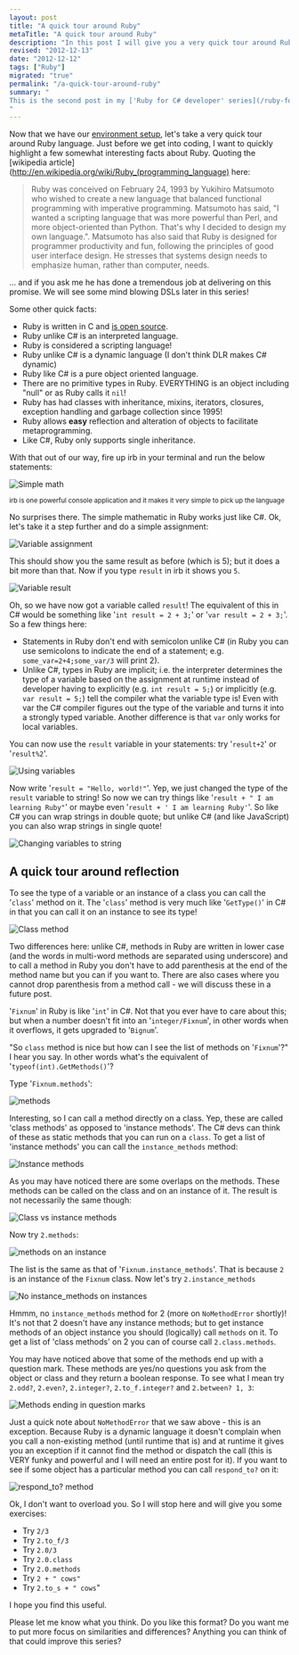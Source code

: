 ```yaml
--- 
layout: post
title: "A quick tour around Ruby"
metaTitle: "A quick tour around Ruby"
description: "In this post I will give you a very quick tour around Ruby."
revised: "2012-12-13"
date: "2012-12-12"
tags: ["Ruby"]
migrated: "true"
permalink: "/a-quick-tour-around-ruby"
summary: "
This is the second post in my ['Ruby for C# developer' series](/ruby-for-csharp-developers). In this post I will give you a very quick tour around Ruby
"
---
```

Now that we have our [environment setup](/ruby-for-csharp-developers), let's take a very quick tour around Ruby language. Just before we get into coding, I want to quickly highlight a few somewhat interesting facts about Ruby. Quoting the [wikipedia article](http://en.wikipedia.org/wiki/Ruby_(programming_language) here:

<blockquote>
Ruby was conceived on February 24, 1993 by Yukihiro Matsumoto who wished to create a new language that balanced functional programming with imperative programming. Matsumoto has said, "I wanted a scripting language that was more powerful than Perl, and more object-oriented than Python. That's why I decided to design my own language.". Matsumoto has also said that Ruby is designed for programmer productivity and fun, following the principles of good user interface design. He stresses that systems design needs to emphasize human, rather than computer, needs.
</blockquote>

… and if you ask me he has done a tremendous job at delivering on this promise. We will see some mind blowing DSLs later in this series!

Some other quick facts:

 - Ruby is written in C and [is open source](https://github.com/ruby/ruby). 
 - Ruby unlike C# is an interpreted language. 
 - Ruby is considered a scripting language!
 - Ruby unlike C# is a dynamic language (I don't think DLR makes C# dynamic) 
 - Ruby like C# is a pure object oriented language.
 - There are no primitive types in Ruby. EVERYTHING is an object including "null" or as Ruby calls it `nil`!
 - Ruby has had classes with inheritance, mixins, iterators, closures, exception handling and garbage collection since 1995!
 - Ruby allows **easy** reflection and alteration of objects to facilitate metaprogramming.
 - Like C#, Ruby only supports single inheritance.

With that out of our way, fire up irb in your terminal and run the below statements:

![Simple math][1]

<small>irb is one powerful console application and it makes it very simple to pick up the language</small>

No surprises there. The simple mathematic in Ruby works just like C#. Ok, let's take it a step further and do a simple assignment:

![Variable assignment][2]

This should show you the same result as before (which is 5); but it does a bit more than that. Now if you type `result` in irb it shows you `5`. 

![Variable result][3]

Oh, so we have now got a variable called `result`! The equivalent of this in C# would be something like '`int result = 2 + 3;`' or '`var result = 2 + 3;`'. So a few things here:

 - Statements in Ruby don't end with semicolon unlike C# (in Ruby you can use semicolons to indicate the end of a statement; e.g. `some_var=2+4;some_var/3` will print 2).
 - Unlike C#, types in Ruby are implicit; i.e. the interpreter determines the type of a variable based on the assignment at runtime instead of developer having to explicitly (e.g. `int result = 5;`) or implicitly (e.g. `var result = 5;`) tell the compiler what the variable type is! Even with var the C# compiler figures out the type of the variable and turns it into a strongly typed variable. Another difference is that `var` only works for local variables. 

You can now use the `result` variable in your statements: try '`result+2`' or '`result%2`'.

![Using variables][4]

Now write '`result = "Hello, world!"`'. Yep, we just changed the type of the `result` variable to string! So now we can try things like '`result + " I am learning Ruby"`' or maybe even '`result + ' I am learning Ruby'`'. So like C# you can wrap strings in double quote; but unlike C# (and like JavaScript) you can also wrap strings in single quote!

![Changing variables to string][5]

## A quick tour around reflection
To see the type of a variable or an instance of a class you can call the '`class`' method on it. The '`class`' method is very much like '`GetType()`' in C# in that you can call it on an instance to see its type! 

![Class method][6]

Two differences here: unlike C#, methods in Ruby are written in lower case (and the words in multi-word methods are separated using underscore) and to call a method in Ruby you don't have to add parenthesis at the end of the method name but you can if you want to. There are also cases where you cannot drop parenthesis from a method call - we will discuss these in a future post. 

'`Fixnum`' in Ruby is like '`int`' in C#. Not that you ever have to care about this; but when a number doesn't fit into an '`integer/Fixnum`', in other words when it overflows, it gets upgraded to '`Bignum`'. 

"So `class` method is nice but how can I see the list of methods on '`Fixnum`'?" I hear you say. In other words what's the equivalent of '`typeof(int).GetMethods()`'? 

Type '`Fixnum.methods`':

![methods][7]

Interesting, so I can call a method directly on a class. Yep, these are called 'class methods' as opposed to 'instance methods'. The C# devs can think of these as static methods that you can run on a `class`. To get a list of 'instance methods' you can call the `instance_methods` method:

![Instance methods][8]

As you may have noticed there are some overlaps on the methods. These methods can be called on the class and on an instance of it. The result is not necessarily the same though:

![Class vs instance methods][9]

Now try `2.methods`:

![methods on an instance][10]

The list is the same as that of '`Fixnum.instance_methods`'. That is because `2` is an instance of the `Fixnum` class. Now let's try ``2.instance_methods``

![No instance_methods on instances][11]

Hmmm, no `instance_methods` method for 2 (more on `NoMethodError` shortly)! It's not that 2 doesn't have any instance methods; but to get instance methods of an object instance you should (logically) call `methods` on it. To get a list of 'class methods' on 2 you can of course call `2.class.methods`.

You may have noticed above that some of the methods end up with a question mark. These methods are yes/no questions you ask from the object or class and they return a boolean response. To see what I mean try `2.odd?`, `2.even?`, `2.integer?`, `2.to_f.integer?` and `2.between? 1, 3`:

![Methods ending in question marks][12]

Just a quick note about `NoMethodError` that we saw above - this is an exception. Because Ruby is a dynamic language it doesn't complain when you call a non-existing method (until runtime that is) and at runtime it gives you an exception if it cannot find the method or dispatch the call (this is VERY funky and powerful and I will need an entire post for it). If you want to see if some object has a particular method you can call `respond_to?` on it:

![respond_to? method][13]

Ok, I don't want to overload you. So I will stop here and will give you some exercises:

 - Try `2/3`
 - Try `2.to_f/3`
 - Try `2.0/3`
 - Try `2.0.class`
 - Try `2.0.methods`
 - Try `2 + " cows"`
 - Try `2.to_s + " cows`"

I hope you find this useful.

Please let me know what you think. Do you like this format? Do you want me to put more focus on similarities and differences? Anything you can think of that could improve this series? 


  [1]: /get/a-tour-around-ruby/simple-math.jpg
  [2]: /get/a-tour-around-ruby/variable-assignment.jpg
  [3]: /get/a-tour-around-ruby/variable.jpg
  [4]: /get/a-tour-around-ruby/using-variables.jpg
  [5]: /get/a-tour-around-ruby/changing-var-to-string.jpg
  [6]: /get/a-tour-around-ruby/class-method.jpg
  [7]: /get/a-tour-around-ruby/methods-method.jpg
  [8]: /get/a-tour-around-ruby/instance_methods.jpg
  [9]: /get/a-tour-around-ruby/class-vs-instance-methods.jpg
  [10]: /get/a-tour-around-ruby/methods-on-instance.jpg
  [11]: /get/a-tour-around-ruby/no-instance_methods-on-instances.jpg
  [12]: /get/a-tour-around-ruby/question-mark-in-methods.jpg
  [13]: /get/a-tour-around-ruby/respond_to.jpg